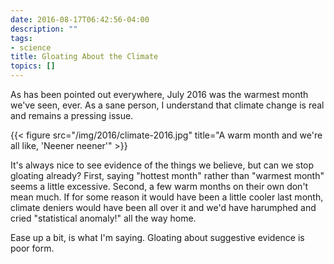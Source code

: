 ```yaml
---
date: 2016-08-17T06:42:56-04:00
description: ""
tags:
- science
title: Gloating About the Climate
topics: []
---
```


As has been pointed out everywhere, July 2016 was the warmest month we've seen,
ever. As a sane person, I understand that climate change is real and remains a
pressing issue.

{{< figure src="/img/2016/climate-2016.jpg" title="A warm month and we're all like, 'Neener neener'" >}}

It's always nice to see evidence of the things we believe, but can we stop
gloating already? First, saying "hottest month" rather than "warmest month"
seems a little excessive. Second, a few warm months on their own don't mean
much. If for some reason it would have been a little cooler last month, climate
deniers would have been all over it and we'd have harumphed and cried
"statistical anomaly!" all the way home.

Ease up a bit, is what I'm saying. Gloating about suggestive evidence is poor form.
